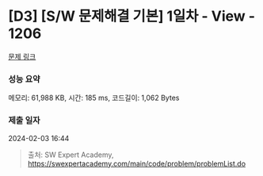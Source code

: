 # [D3] [S/W 문제해결 기본] 1일차 - View - 1206 

[문제 링크](https://swexpertacademy.com/main/code/problem/problemDetail.do?contestProbId=AV134DPqAA8CFAYh) 

### 성능 요약

메모리: 61,988 KB, 시간: 185 ms, 코드길이: 1,062 Bytes

### 제출 일자

2024-02-03 16:44



> 출처: SW Expert Academy, https://swexpertacademy.com/main/code/problem/problemList.do
